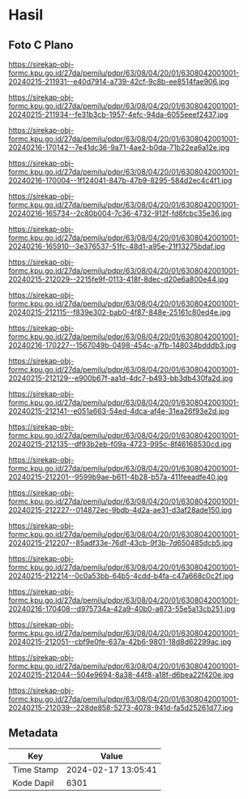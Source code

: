 # Hasil

## Foto C Plano

https://sirekap-obj-formc.kpu.go.id/27da/pemilu/pdpr/63/08/04/20/01/6308042001001-20240215-211931--e40d7914-a739-42cf-9c8b-ee8514fae906.jpg

https://sirekap-obj-formc.kpu.go.id/27da/pemilu/pdpr/63/08/04/20/01/6308042001001-20240215-211934--fe31b3cb-1957-4efc-94da-6055eeef2437.jpg

https://sirekap-obj-formc.kpu.go.id/27da/pemilu/pdpr/63/08/04/20/01/6308042001001-20240216-170142--7e41dc36-9a71-4ae2-b0da-71b22ea6a12e.jpg

https://sirekap-obj-formc.kpu.go.id/27da/pemilu/pdpr/63/08/04/20/01/6308042001001-20240216-170004--1f124041-847b-47b9-8295-584d2ec4c4f1.jpg

https://sirekap-obj-formc.kpu.go.id/27da/pemilu/pdpr/63/08/04/20/01/6308042001001-20240216-165734--2c80b004-7c36-4732-912f-fd6fcbc35e36.jpg

https://sirekap-obj-formc.kpu.go.id/27da/pemilu/pdpr/63/08/04/20/01/6308042001001-20240216-165910--3e376537-51fc-48d1-a95e-21f13275bdaf.jpg

https://sirekap-obj-formc.kpu.go.id/27da/pemilu/pdpr/63/08/04/20/01/6308042001001-20240215-212029--2215fe9f-0113-418f-8dec-d20e6a800e44.jpg

https://sirekap-obj-formc.kpu.go.id/27da/pemilu/pdpr/63/08/04/20/01/6308042001001-20240215-212115--f839e302-bab0-4f87-848e-25161c80ed4e.jpg

https://sirekap-obj-formc.kpu.go.id/27da/pemilu/pdpr/63/08/04/20/01/6308042001001-20240216-170227--1567049b-0498-454c-a7fb-148034bdddb3.jpg

https://sirekap-obj-formc.kpu.go.id/27da/pemilu/pdpr/63/08/04/20/01/6308042001001-20240215-212129--e900b67f-aa1d-4dc7-b493-bb3db430fa2d.jpg

https://sirekap-obj-formc.kpu.go.id/27da/pemilu/pdpr/63/08/04/20/01/6308042001001-20240215-212141--e051a663-54ed-4dca-af4e-31ea26f93e2d.jpg

https://sirekap-obj-formc.kpu.go.id/27da/pemilu/pdpr/63/08/04/20/01/6308042001001-20240215-212135--df93b2eb-f09a-4723-995c-8f46168530cd.jpg

https://sirekap-obj-formc.kpu.go.id/27da/pemilu/pdpr/63/08/04/20/01/6308042001001-20240215-212201--9599b9ae-b611-4b28-b57a-411feeadfe40.jpg

https://sirekap-obj-formc.kpu.go.id/27da/pemilu/pdpr/63/08/04/20/01/6308042001001-20240215-212227--014872ec-9bdb-4d2a-ae31-d3af28ade150.jpg

https://sirekap-obj-formc.kpu.go.id/27da/pemilu/pdpr/63/08/04/20/01/6308042001001-20240215-212207--85adf33e-76df-43cb-9f3b-7d650485dcb5.jpg

https://sirekap-obj-formc.kpu.go.id/27da/pemilu/pdpr/63/08/04/20/01/6308042001001-20240215-212214--0c0a53bb-64b5-4cdd-b4fa-c47a668c0c2f.jpg

https://sirekap-obj-formc.kpu.go.id/27da/pemilu/pdpr/63/08/04/20/01/6308042001001-20240216-170408--d975734a-42a9-40b0-a673-55e5a13cb251.jpg

https://sirekap-obj-formc.kpu.go.id/27da/pemilu/pdpr/63/08/04/20/01/6308042001001-20240215-212051--cbf9e0fe-637a-42b6-9801-18d8d62299ac.jpg

https://sirekap-obj-formc.kpu.go.id/27da/pemilu/pdpr/63/08/04/20/01/6308042001001-20240215-212044--504e9694-8a38-44f8-a18f-d6bea22f420e.jpg

https://sirekap-obj-formc.kpu.go.id/27da/pemilu/pdpr/63/08/04/20/01/6308042001001-20240215-212039--228de858-5273-4078-941d-fa5d25261d77.jpg


## Metadata

| Key        | Value               |
| ---------- | ------------------- |
| Time Stamp | 2024-02-17 13:05:41 |
| Kode Dapil | 6301                |



